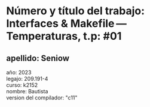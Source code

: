 # Número y título del trabajo: Interfaces & Makefile — Temperaturas, t.p: #01
## apellido: Seniow 
año: 2023  
legajo: 209.191-4  
curso: k2152  
nombre: Bautista  
version del compilador: "c11"
